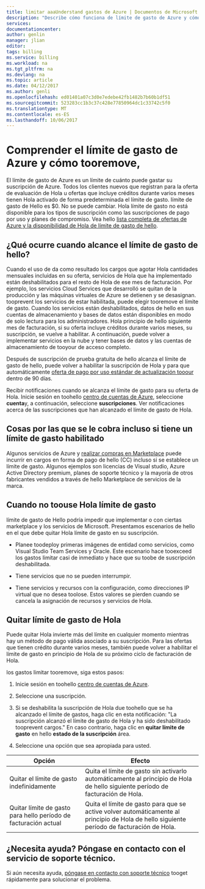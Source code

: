```yaml
---
title: limitar aaaUnderstand gastos de Azure | Documentos de Microsoft
description: "Describe cómo funciona de límite de gasto de Azure y cómo tooremove,"
services: 
documentationcenter: 
author: genlin
manager: jlian
editor: 
tags: billing
ms.service: billing
ms.workload: na
ms.tgt_pltfrm: na
ms.devlang: na
ms.topic: article
ms.date: 04/12/2017
ms.author: genli
ms.openlocfilehash: ed01401a07c3d0e7edebe42fb1482b7b60b1df51
ms.sourcegitcommit: 523283cc1b3c37c428e77850964dc1c33742c5f0
ms.translationtype: MT
ms.contentlocale: es-ES
ms.lasthandoff: 10/06/2017
---
```

# <a name="understand-azure-spending-limit-and-how-tooremove-it"></a>Comprender el límite de gasto de Azure y cómo tooremove,

El límite de gasto de Azure es un límite de cuánto puede gastar su suscripción de Azure. Todos los clientes nuevos que registran para la oferta de evaluación de Hola u ofertas que incluye créditos durante varios meses tienen Hola activado de forma predeterminada el límite de gasto. límite de gasto de Hello es $0. No se puede cambiar. Hola límite de gasto no está disponible para los tipos de suscripción como las suscripciones de pago por uso y planes de compromiso. Vea hello [lista completa de ofertas de Azure y la disponibilidad de Hola de límite de gasto de hello](https://azure.microsoft.com/support/legal/offer-details/).

## <a name="what-happens-when-i-reach-hello-spending-limit"></a>¿Qué ocurre cuando alcance el límite de gasto de hello?

Cuando el uso de da como resultado los cargos que agotar Hola cantidades mensuales incluidas en su oferta, servicios de Hola que ha implementado están deshabilitados para el resto de Hola de ese mes de facturación. Por ejemplo, los servicios Cloud Services que desarrolló se quitan de la producción y las máquinas virtuales de Azure se detienen y se desasignan. tooprevent los servicios de estar habilitada, puede elegir tooremove el límite de gasto. Cuando los servicios están deshabilitados, datos de hello en sus cuentas de almacenamiento y bases de datos están disponibles en modo de solo lectura para los administradores. Hola principio de hello siguiente mes de facturación, si su oferta incluye créditos durante varios meses, su suscripción, se vuelve a habilitar. A continuación, puede volver a implementar servicios en la nube y tener bases de datos y las cuentas de almacenamiento de tooyour de acceso completo.

Después de suscripción de prueba gratuita de hello alcanza el límite de gasto de hello, puede volver a habilitar la suscripción de Hola y para que automáticamente [oferta de pago por uso estándar de actualización tooour](billing-upgrade-azure-subscription.md) dentro de 90 días.

Recibir notificaciones cuando se alcanza el límite de gasto para su oferta de Hola. Inicie sesión en toohello [centro de cuentas de Azure](https://account.windowsazure.com), seleccione **cuenta**y, a continuación, seleccione **suscripciones**. Ver notificaciones acerca de las suscripciones que han alcanzado el límite de gasto de Hola.

## <a name="things-you-are-charged-for-even-if-you-have-a-spending-limit-enabled"></a>Cosas por las que se le cobra incluso si tiene un límite de gasto habilitado

Algunos servicios de Azure y [realizar compras en Marketplace](https://azure.microsoft.com/marketplace/) puede incurrir en cargos en forma de pago de hello (CC) incluso si se establece un límite de gasto. Algunos ejemplos son licencias de Visual studio, Azure Active Directory premium, planes de soporte técnico y la mayoría de otros fabricantes vendidos a través de hello Marketplace de servicios de la marca.


## <a name="when-not-toouse-hello-spending-limit"></a>Cuando no toouse Hola límite de gasto

límite de gasto de Hello podría impedir que implementar o con ciertas marketplace y los servicios de Microsoft. Presentamos escenarios de hello en el que debe quitar Hola límite de gasto en su suscripción.

- Planee toodeploy primeras imágenes de entidad como servicios, como Visual Studio Team Services y Oracle. Este escenario hace tooexceed los gastos limitar casi de inmediato y hace que su toobe de suscripción deshabilitada.

- Tiene servicios que no se pueden interrumpir.

- Tiene servicios y recursos con la configuración, como direcciones IP virtual que no desea toolose. Estos valores se pierden cuando se cancela la asignación de recursos y servicios de Hola.


## <a name="remove-hello-spending-limit"></a>Quitar límite de gasto de Hola

Puede quitar Hola invierte más del límite en cualquier momento mientras hay un método de pago válida asociado a su suscripción. Para las ofertas que tienen crédito durante varios meses, también puede volver a habilitar el límite de gasto en principio de Hola de su próximo ciclo de facturación de Hola.

los gastos limitar tooremove, siga estos pasos:

1. Inicie sesión en toohello [centro de cuentas de Azure](https://account.windowsazure.com).

2. Seleccione una suscripción.

3. Si se deshabilita la suscripción de Hola due toohello que se ha alcanzado el límite de gastos, haga clic en esta notificación: "La suscripción alcanzó el límite de gasto de Hola y ha sido deshabilitado tooprevent cargos." En caso contrario, haga clic en **quitar límite de gasto** en hello **estado de la suscripción** área.

4. Seleccione una opción que sea apropiada para usted.

|Opción|Efecto|
|-------|-----|
|Quitar el límite de gasto indefinidamente|Quita el límite de gasto sin activarlo automáticamente al principio de Hola de hello siguiente período de facturación de Hola.|
|Quitar límite de gasto para hello período de facturación actual|Quita el límite de gasto para que se active volver automáticamente al principio de Hola de hello siguiente período de facturación de Hola.|

## <a name="need-help-contact-support"></a>¿Necesita ayuda? Póngase en contacto con el servicio de soporte técnico.
Si aún necesita ayuda, [póngase en contacto con soporte técnico](https://portal.azure.com/?#blade/Microsoft_Azure_Support/HelpAndSupportBlade) tooget rápidamente para solucionar el problema.
